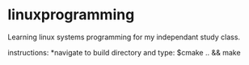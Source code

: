 # linuxprogramming
Learning linux systems programming for my independant study class.

instructions:
*navigate to build directory and type:
$cmake .. && make
